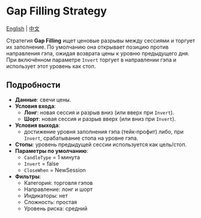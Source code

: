 # Gap Filling Strategy
[English](README.md) | [中文](README_cn.md)

Стратегия **Gap Filling** ищет ценовые разрывы между сессиями и торгует их заполнение. По умолчанию она открывает позицию против направления гэпа, ожидая возврата цены к уровню предыдущего дня. При включённом параметре `Invert` торгует в направлении гэпа и использует этот уровень как стоп.

## Подробности
- **Данные**: свечи цены.
- **Условия входа**:
  - **Лонг**: новая сессия и разрыв вниз (или вверх при `Invert`).
  - **Шорт**: новая сессия и разрыв вверх (или вниз при `Invert`).
- **Условия выхода**:
  - достижение уровня заполнения гэпа (тейк‑профит) либо, при `Invert`, срабатывание стопа на уровне гэпа.
- **Стопы**: уровень предыдущей сессии используется как цель/стоп.
- **Параметры по умолчанию**:
  - `CandleType` = 1 минута
  - `Invert` = false
  - `CloseWhen` = NewSession
- **Фильтры**:
  - Категория: торговля гэпов
  - Направление: лонг и шорт
  - Индикаторы: нет
  - Сложность: простая
  - Уровень риска: средний
